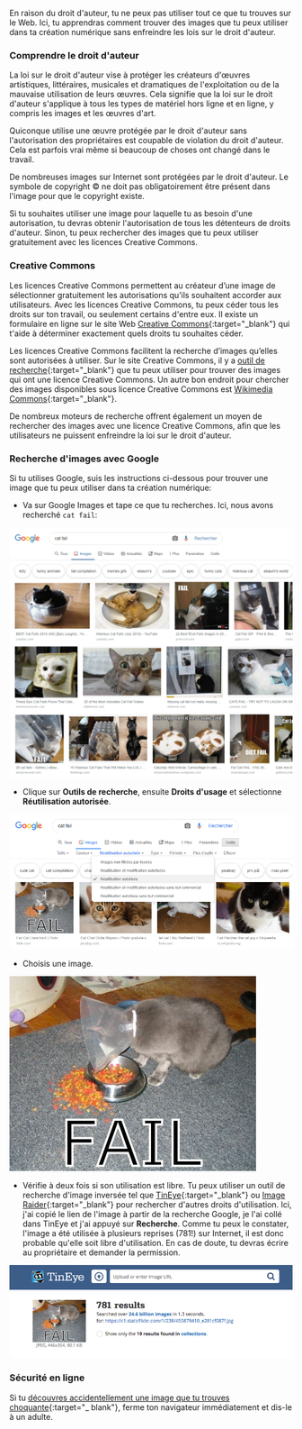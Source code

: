 En raison du droit d'auteur, tu ne peux pas utiliser tout ce que tu trouves sur le Web. Ici, tu apprendras comment trouver des images que tu peux utiliser dans ta création numérique sans enfreindre les lois sur le droit d'auteur.

### Comprendre le droit d'auteur

La loi sur le droit d'auteur vise à protéger les créateurs d'œuvres artistiques, littéraires, musicales et dramatiques de l'exploitation ou de la mauvaise utilisation de leurs œuvres. Cela signifie que la loi sur le droit d'auteur s'applique à tous les types de matériel hors ligne et en ligne, y compris les images et les œuvres d'art.

Quiconque utilise une œuvre protégée par le droit d'auteur sans l'autorisation des propriétaires est coupable de violation du droit d'auteur. Cela est parfois vrai même si beaucoup de choses ont changé dans le travail.

De nombreuses images sur Internet sont protégées par le droit d'auteur. Le symbole de copyright © ne doit pas obligatoirement être présent dans l'image pour que le copyright existe.

Si tu souhaites utiliser une image pour laquelle tu as besoin d'une autorisation, tu devras obtenir l'autorisation de tous les détenteurs de droits d'auteur. Sinon, tu peux rechercher des images que tu peux utiliser gratuitement avec les licences Creative Commons.

### Creative Commons

Les licences Creative Commons permettent au créateur d’une image de sélectionner gratuitement les autorisations qu’ils souhaitent accorder aux utilisateurs. Avec les licences Creative Commons, tu peux céder tous les droits sur ton travail, ou seulement certains d'entre eux. Il existe un formulaire en ligne sur le site Web [Creative Commons](https://creativecommons.org/){:target="_blank"} qui t'aide à déterminer exactement quels droits tu souhaites céder.

Les licences Creative Commons facilitent la recherche d’images qu’elles sont autorisées à utiliser. Sur le site Creative Commons, il y a [outil de recherche](https://search.creativecommons.org/){:target="_blank"} que tu peux utiliser pour trouver des images qui ont une licence Creative Commons. Un autre bon endroit pour chercher des images disponibles sous licence Creative Commons est [Wikimedia Commons](https://commons.wikimedia.org/wiki/Main_Page){:target="_blank"}.

De nombreux moteurs de recherche offrent également un moyen de rechercher des images avec une licence Creative Commons, afin que les utilisateurs ne puissent enfreindre la loi sur le droit d'auteur.

### Recherche d'images avec Google

Si tu utilises Google, suis les instructions ci-dessous pour trouver une image que tu peux utiliser dans ta création numérique:

+ Va sur Google Images et tape ce que tu recherches. Ici, nous avons recherché `cat fail`:

![Recherche Cat Fail](images/catfailsearch.png)

+ Clique sur **Outils de recherche**, ensuite **Droits d'usage** et sélectionne **Réutilisation autorisée**.

![Réutilisation autorisée](images/labeledforreuse.png)

+ Choisis une image.

![Cat Fail](images/catfail.png)

+ Vérifie à deux fois si son utilisation est libre. Tu peux utiliser un outil de recherche d'image inversée tel que [TinEye](https://www.tineye.com/){:target="_blank"} ou [Image Raider](https://www.imageraider.com/){:target="_blank"} pour rechercher d'autres droits d'utilisation. Ici, j'ai copié le lien de l'image à partir de la recherche Google, je l'ai collé dans TinEye et j'ai appuyé sur **Recherche**. Comme tu peux le constater, l'image a été utilisée à plusieurs reprises (781!) sur Internet, il est donc probable qu'elle soit libre d'utilisation. En cas de doute, tu devras écrire au propriétaire et demander la permission.

![Recherche inversée](images/reversesearch.png)

### Sécurité en ligne

Si tu [découvres accidentellement une image que tu trouves choquante](https://www.thinkuknow.co.uk/11_13/Need-advice/Things-you-see-online/){:target="_ blank"}, ferme ton navigateur immédiatement et dis-le à un adulte.